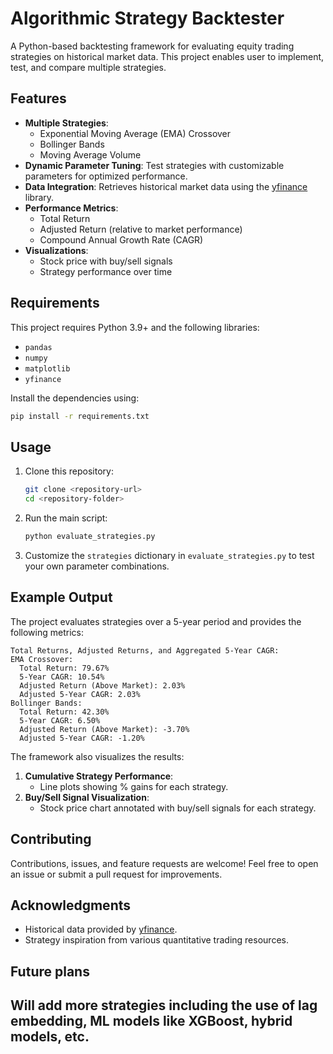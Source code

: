 # Algorithmic Strategy Backtester

A Python-based backtesting framework for evaluating equity trading strategies on historical market data. This project enables user to implement, test, and compare multiple strategies.

## Features

- **Multiple Strategies**:
  - Exponential Moving Average (EMA) Crossover
  - Bollinger Bands
  - Moving Average Volume
- **Dynamic Parameter Tuning**: Test strategies with customizable parameters for optimized performance.
- **Data Integration**: Retrieves historical market data using the [yfinance](https://github.com/ranaroussi/yfinance) library.
- **Performance Metrics**:
  - Total Return
  - Adjusted Return (relative to market performance)
  - Compound Annual Growth Rate (CAGR)
- **Visualizations**:
  - Stock price with buy/sell signals
  - Strategy performance over time

## Requirements

This project requires Python 3.9+ and the following libraries:
- `pandas`
- `numpy`
- `matplotlib`
- `yfinance`

Install the dependencies using:
```bash
pip install -r requirements.txt
```

## Usage

1. Clone this repository:
   ```bash
   git clone <repository-url>
   cd <repository-folder>
   ```

2. Run the main script:
   ```bash
   python evaluate_strategies.py
   ```

3. Customize the `strategies` dictionary in `evaluate_strategies.py` to test your own parameter combinations.

## Example Output

The project evaluates strategies over a 5-year period and provides the following metrics:

```
Total Returns, Adjusted Returns, and Aggregated 5-Year CAGR:
EMA Crossover:
  Total Return: 79.67%
  5-Year CAGR: 10.54%
  Adjusted Return (Above Market): 2.03%
  Adjusted 5-Year CAGR: 2.03%
Bollinger Bands:
  Total Return: 42.30%
  5-Year CAGR: 6.50%
  Adjusted Return (Above Market): -3.70%
  Adjusted 5-Year CAGR: -1.20%
```

The framework also visualizes the results:
1. **Cumulative Strategy Performance**:
   - Line plots showing % gains for each strategy.
2. **Buy/Sell Signal Visualization**:
   - Stock price chart annotated with buy/sell signals for each strategy.

## Contributing

Contributions, issues, and feature requests are welcome! Feel free to open an issue or submit a pull request for improvements.
## Acknowledgments

- Historical data provided by [yfinance](https://github.com/ranaroussi/yfinance).
- Strategy inspiration from various quantitative trading resources.

##  Future plans
Will add more strategies including the use of lag embedding, ML models like XGBoost, hybrid models, etc.
---
